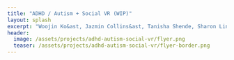 ```yaml
---
title: "ADHD / Autism + Social VR (WIP)"
layout: splash
excerpt: "Woojin Ko&ast, Jazmin Collins&ast, Tanisha Shende, Sharon Lin, Lucy Jiang, Andrea Stevenson Won, Shiri Azenkot"
header:
  image: /assets/projects/adhd-autism-social-vr/flyer.png
  teaser: /assets/projects/adhd-autism-social-vr/flyer-border.png
---
```




